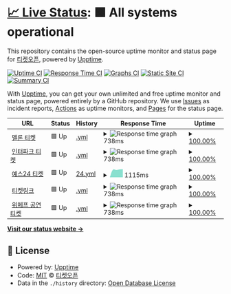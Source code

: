 # [📈 Live Status](https://ticketopen.github.io): <!--live status--> **🟩 All systems operational**

This repository contains the open-source uptime monitor and status page for [티켓오픈](https://ticketopen.github.io), powered by [Upptime](https://github.com/upptime/upptime).

[![Uptime CI](https://github.com/TicketOpen/status/workflows/Uptime%20CI/badge.svg)](https://github.com/TicketOpen/status/actions?query=workflow%3A%22Uptime+CI%22)
[![Response Time CI](https://github.com/TicketOpen/status/workflows/Response%20Time%20CI/badge.svg)](https://github.com/TicketOpen/status/actions?query=workflow%3A%22Response+Time+CI%22)
[![Graphs CI](https://github.com/TicketOpen/status/workflows/Graphs%20CI/badge.svg)](https://github.com/TicketOpen/status/actions?query=workflow%3A%22Graphs+CI%22)
[![Static Site CI](https://github.com/TicketOpen/status/workflows/Static%20Site%20CI/badge.svg)](https://github.com/TicketOpen/status/actions?query=workflow%3A%22Static+Site+CI%22)
[![Summary CI](https://github.com/TicketOpen/status/workflows/Summary%20CI/badge.svg)](https://github.com/TicketOpen/status/actions?query=workflow%3A%22Summary+CI%22)

With [Upptime](https://upptime.js.org), you can get your own unlimited and free uptime monitor and status page, powered entirely by a GitHub repository. We use [Issues](https://github.com/TicketOpen/status/issues) as incident reports, [Actions](https://github.com/TicketOpen/status/actions) as uptime monitors, and [Pages](https://ticketopen.github.io) for the status page.

<!--start: status pages-->
<!-- This summary is generated by Upptime (https://github.com/upptime/upptime) -->
<!-- Do not edit this manually, your changes will be overwritten -->
<!-- prettier-ignore -->
| URL | Status | History | Response Time | Uptime |
| --- | ------ | ------- | ------------- | ------ |
| <img alt="" src="https://favicons.githubusercontent.com/ticket.melon.com" height="13"> [멜론 티켓](https://ticket.melon.com) | 🟩 Up | [.yml](https://github.com/TicketOpen/status/commits/HEAD/history/.yml) | <details><summary><img alt="Response time graph" src="./graphs//response-time-week.png" height="20"> 738ms</summary><br><a href="https://TicketOpen.github.io/status/history/"><img alt="Response time 738" src="https://img.shields.io/endpoint?url=https%3A%2F%2Fraw.githubusercontent.com%2FTicketOpen%2Fstatus%2FHEAD%2Fapi%2F%2Fresponse-time.json"></a><br><a href="https://TicketOpen.github.io/status/history/"><img alt="24-hour response time 738" src="https://img.shields.io/endpoint?url=https%3A%2F%2Fraw.githubusercontent.com%2FTicketOpen%2Fstatus%2FHEAD%2Fapi%2F%2Fresponse-time-day.json"></a><br><a href="https://TicketOpen.github.io/status/history/"><img alt="7-day response time 738" src="https://img.shields.io/endpoint?url=https%3A%2F%2Fraw.githubusercontent.com%2FTicketOpen%2Fstatus%2FHEAD%2Fapi%2F%2Fresponse-time-week.json"></a><br><a href="https://TicketOpen.github.io/status/history/"><img alt="30-day response time 738" src="https://img.shields.io/endpoint?url=https%3A%2F%2Fraw.githubusercontent.com%2FTicketOpen%2Fstatus%2FHEAD%2Fapi%2F%2Fresponse-time-month.json"></a><br><a href="https://TicketOpen.github.io/status/history/"><img alt="1-year response time 738" src="https://img.shields.io/endpoint?url=https%3A%2F%2Fraw.githubusercontent.com%2FTicketOpen%2Fstatus%2FHEAD%2Fapi%2F%2Fresponse-time-year.json"></a></details> | <details><summary><a href="https://TicketOpen.github.io/status/history/">100.00%</a></summary><a href="https://TicketOpen.github.io/status/history/"><img alt="All-time uptime 100.00%" src="https://img.shields.io/endpoint?url=https%3A%2F%2Fraw.githubusercontent.com%2FTicketOpen%2Fstatus%2FHEAD%2Fapi%2F%2Fuptime.json"></a><br><a href="https://TicketOpen.github.io/status/history/"><img alt="24-hour uptime 100.00%" src="https://img.shields.io/endpoint?url=https%3A%2F%2Fraw.githubusercontent.com%2FTicketOpen%2Fstatus%2FHEAD%2Fapi%2F%2Fuptime-day.json"></a><br><a href="https://TicketOpen.github.io/status/history/"><img alt="7-day uptime 100.00%" src="https://img.shields.io/endpoint?url=https%3A%2F%2Fraw.githubusercontent.com%2FTicketOpen%2Fstatus%2FHEAD%2Fapi%2F%2Fuptime-week.json"></a><br><a href="https://TicketOpen.github.io/status/history/"><img alt="30-day uptime 100.00%" src="https://img.shields.io/endpoint?url=https%3A%2F%2Fraw.githubusercontent.com%2FTicketOpen%2Fstatus%2FHEAD%2Fapi%2F%2Fuptime-month.json"></a><br><a href="https://TicketOpen.github.io/status/history/"><img alt="1-year uptime 100.00%" src="https://img.shields.io/endpoint?url=https%3A%2F%2Fraw.githubusercontent.com%2FTicketOpen%2Fstatus%2FHEAD%2Fapi%2F%2Fuptime-year.json"></a></details>
| <img alt="" src="https://favicons.githubusercontent.com/ticket.interpark.com" height="13"> [인터파크 티켓](http://ticket.interpark.com) | 🟩 Up | [.yml](https://github.com/TicketOpen/status/commits/HEAD/history/.yml) | <details><summary><img alt="Response time graph" src="./graphs//response-time-week.png" height="20"> 738ms</summary><br><a href="https://TicketOpen.github.io/status/history/"><img alt="Response time 738" src="https://img.shields.io/endpoint?url=https%3A%2F%2Fraw.githubusercontent.com%2FTicketOpen%2Fstatus%2FHEAD%2Fapi%2F%2Fresponse-time.json"></a><br><a href="https://TicketOpen.github.io/status/history/"><img alt="24-hour response time 738" src="https://img.shields.io/endpoint?url=https%3A%2F%2Fraw.githubusercontent.com%2FTicketOpen%2Fstatus%2FHEAD%2Fapi%2F%2Fresponse-time-day.json"></a><br><a href="https://TicketOpen.github.io/status/history/"><img alt="7-day response time 738" src="https://img.shields.io/endpoint?url=https%3A%2F%2Fraw.githubusercontent.com%2FTicketOpen%2Fstatus%2FHEAD%2Fapi%2F%2Fresponse-time-week.json"></a><br><a href="https://TicketOpen.github.io/status/history/"><img alt="30-day response time 738" src="https://img.shields.io/endpoint?url=https%3A%2F%2Fraw.githubusercontent.com%2FTicketOpen%2Fstatus%2FHEAD%2Fapi%2F%2Fresponse-time-month.json"></a><br><a href="https://TicketOpen.github.io/status/history/"><img alt="1-year response time 738" src="https://img.shields.io/endpoint?url=https%3A%2F%2Fraw.githubusercontent.com%2FTicketOpen%2Fstatus%2FHEAD%2Fapi%2F%2Fresponse-time-year.json"></a></details> | <details><summary><a href="https://TicketOpen.github.io/status/history/">100.00%</a></summary><a href="https://TicketOpen.github.io/status/history/"><img alt="All-time uptime 100.00%" src="https://img.shields.io/endpoint?url=https%3A%2F%2Fraw.githubusercontent.com%2FTicketOpen%2Fstatus%2FHEAD%2Fapi%2F%2Fuptime.json"></a><br><a href="https://TicketOpen.github.io/status/history/"><img alt="24-hour uptime 100.00%" src="https://img.shields.io/endpoint?url=https%3A%2F%2Fraw.githubusercontent.com%2FTicketOpen%2Fstatus%2FHEAD%2Fapi%2F%2Fuptime-day.json"></a><br><a href="https://TicketOpen.github.io/status/history/"><img alt="7-day uptime 100.00%" src="https://img.shields.io/endpoint?url=https%3A%2F%2Fraw.githubusercontent.com%2FTicketOpen%2Fstatus%2FHEAD%2Fapi%2F%2Fuptime-week.json"></a><br><a href="https://TicketOpen.github.io/status/history/"><img alt="30-day uptime 100.00%" src="https://img.shields.io/endpoint?url=https%3A%2F%2Fraw.githubusercontent.com%2FTicketOpen%2Fstatus%2FHEAD%2Fapi%2F%2Fuptime-month.json"></a><br><a href="https://TicketOpen.github.io/status/history/"><img alt="1-year uptime 100.00%" src="https://img.shields.io/endpoint?url=https%3A%2F%2Fraw.githubusercontent.com%2FTicketOpen%2Fstatus%2FHEAD%2Fapi%2F%2Fuptime-year.json"></a></details>
| <img alt="" src="https://favicons.githubusercontent.com/ticket.yes24.com" height="13"> [예스24 티켓](http://ticket.yes24.com) | 🟩 Up | [24.yml](https://github.com/TicketOpen/status/commits/HEAD/history/24.yml) | <details><summary><img alt="Response time graph" src="./graphs/24/response-time-week.png" height="20"> 1115ms</summary><br><a href="https://TicketOpen.github.io/status/history/24"><img alt="Response time 1115" src="https://img.shields.io/endpoint?url=https%3A%2F%2Fraw.githubusercontent.com%2FTicketOpen%2Fstatus%2FHEAD%2Fapi%2F24%2Fresponse-time.json"></a><br><a href="https://TicketOpen.github.io/status/history/24"><img alt="24-hour response time 1115" src="https://img.shields.io/endpoint?url=https%3A%2F%2Fraw.githubusercontent.com%2FTicketOpen%2Fstatus%2FHEAD%2Fapi%2F24%2Fresponse-time-day.json"></a><br><a href="https://TicketOpen.github.io/status/history/24"><img alt="7-day response time 1115" src="https://img.shields.io/endpoint?url=https%3A%2F%2Fraw.githubusercontent.com%2FTicketOpen%2Fstatus%2FHEAD%2Fapi%2F24%2Fresponse-time-week.json"></a><br><a href="https://TicketOpen.github.io/status/history/24"><img alt="30-day response time 1115" src="https://img.shields.io/endpoint?url=https%3A%2F%2Fraw.githubusercontent.com%2FTicketOpen%2Fstatus%2FHEAD%2Fapi%2F24%2Fresponse-time-month.json"></a><br><a href="https://TicketOpen.github.io/status/history/24"><img alt="1-year response time 1115" src="https://img.shields.io/endpoint?url=https%3A%2F%2Fraw.githubusercontent.com%2FTicketOpen%2Fstatus%2FHEAD%2Fapi%2F24%2Fresponse-time-year.json"></a></details> | <details><summary><a href="https://TicketOpen.github.io/status/history/24">100.00%</a></summary><a href="https://TicketOpen.github.io/status/history/24"><img alt="All-time uptime 100.00%" src="https://img.shields.io/endpoint?url=https%3A%2F%2Fraw.githubusercontent.com%2FTicketOpen%2Fstatus%2FHEAD%2Fapi%2F24%2Fuptime.json"></a><br><a href="https://TicketOpen.github.io/status/history/24"><img alt="24-hour uptime 100.00%" src="https://img.shields.io/endpoint?url=https%3A%2F%2Fraw.githubusercontent.com%2FTicketOpen%2Fstatus%2FHEAD%2Fapi%2F24%2Fuptime-day.json"></a><br><a href="https://TicketOpen.github.io/status/history/24"><img alt="7-day uptime 100.00%" src="https://img.shields.io/endpoint?url=https%3A%2F%2Fraw.githubusercontent.com%2FTicketOpen%2Fstatus%2FHEAD%2Fapi%2F24%2Fuptime-week.json"></a><br><a href="https://TicketOpen.github.io/status/history/24"><img alt="30-day uptime 100.00%" src="https://img.shields.io/endpoint?url=https%3A%2F%2Fraw.githubusercontent.com%2FTicketOpen%2Fstatus%2FHEAD%2Fapi%2F24%2Fuptime-month.json"></a><br><a href="https://TicketOpen.github.io/status/history/24"><img alt="1-year uptime 100.00%" src="https://img.shields.io/endpoint?url=https%3A%2F%2Fraw.githubusercontent.com%2FTicketOpen%2Fstatus%2FHEAD%2Fapi%2F24%2Fuptime-year.json"></a></details>
| <img alt="" src="https://favicons.githubusercontent.com/ticket.wemakeprice.com" height="13"> [티켓링크](https://ticket.wemakeprice.com) | 🟩 Up | [.yml](https://github.com/TicketOpen/status/commits/HEAD/history/.yml) | <details><summary><img alt="Response time graph" src="./graphs//response-time-week.png" height="20"> 738ms</summary><br><a href="https://TicketOpen.github.io/status/history/"><img alt="Response time 738" src="https://img.shields.io/endpoint?url=https%3A%2F%2Fraw.githubusercontent.com%2FTicketOpen%2Fstatus%2FHEAD%2Fapi%2F%2Fresponse-time.json"></a><br><a href="https://TicketOpen.github.io/status/history/"><img alt="24-hour response time 738" src="https://img.shields.io/endpoint?url=https%3A%2F%2Fraw.githubusercontent.com%2FTicketOpen%2Fstatus%2FHEAD%2Fapi%2F%2Fresponse-time-day.json"></a><br><a href="https://TicketOpen.github.io/status/history/"><img alt="7-day response time 738" src="https://img.shields.io/endpoint?url=https%3A%2F%2Fraw.githubusercontent.com%2FTicketOpen%2Fstatus%2FHEAD%2Fapi%2F%2Fresponse-time-week.json"></a><br><a href="https://TicketOpen.github.io/status/history/"><img alt="30-day response time 738" src="https://img.shields.io/endpoint?url=https%3A%2F%2Fraw.githubusercontent.com%2FTicketOpen%2Fstatus%2FHEAD%2Fapi%2F%2Fresponse-time-month.json"></a><br><a href="https://TicketOpen.github.io/status/history/"><img alt="1-year response time 738" src="https://img.shields.io/endpoint?url=https%3A%2F%2Fraw.githubusercontent.com%2FTicketOpen%2Fstatus%2FHEAD%2Fapi%2F%2Fresponse-time-year.json"></a></details> | <details><summary><a href="https://TicketOpen.github.io/status/history/">100.00%</a></summary><a href="https://TicketOpen.github.io/status/history/"><img alt="All-time uptime 100.00%" src="https://img.shields.io/endpoint?url=https%3A%2F%2Fraw.githubusercontent.com%2FTicketOpen%2Fstatus%2FHEAD%2Fapi%2F%2Fuptime.json"></a><br><a href="https://TicketOpen.github.io/status/history/"><img alt="24-hour uptime 100.00%" src="https://img.shields.io/endpoint?url=https%3A%2F%2Fraw.githubusercontent.com%2FTicketOpen%2Fstatus%2FHEAD%2Fapi%2F%2Fuptime-day.json"></a><br><a href="https://TicketOpen.github.io/status/history/"><img alt="7-day uptime 100.00%" src="https://img.shields.io/endpoint?url=https%3A%2F%2Fraw.githubusercontent.com%2FTicketOpen%2Fstatus%2FHEAD%2Fapi%2F%2Fuptime-week.json"></a><br><a href="https://TicketOpen.github.io/status/history/"><img alt="30-day uptime 100.00%" src="https://img.shields.io/endpoint?url=https%3A%2F%2Fraw.githubusercontent.com%2FTicketOpen%2Fstatus%2FHEAD%2Fapi%2F%2Fuptime-month.json"></a><br><a href="https://TicketOpen.github.io/status/history/"><img alt="1-year uptime 100.00%" src="https://img.shields.io/endpoint?url=https%3A%2F%2Fraw.githubusercontent.com%2FTicketOpen%2Fstatus%2FHEAD%2Fapi%2F%2Fuptime-year.json"></a></details>
| <img alt="" src="https://favicons.githubusercontent.com/ticket.wemakeprice.com" height="13"> [위메프 공연티켓](https://ticket.wemakeprice.com) | 🟩 Up | [.yml](https://github.com/TicketOpen/status/commits/HEAD/history/.yml) | <details><summary><img alt="Response time graph" src="./graphs//response-time-week.png" height="20"> 738ms</summary><br><a href="https://TicketOpen.github.io/status/history/"><img alt="Response time 738" src="https://img.shields.io/endpoint?url=https%3A%2F%2Fraw.githubusercontent.com%2FTicketOpen%2Fstatus%2FHEAD%2Fapi%2F%2Fresponse-time.json"></a><br><a href="https://TicketOpen.github.io/status/history/"><img alt="24-hour response time 738" src="https://img.shields.io/endpoint?url=https%3A%2F%2Fraw.githubusercontent.com%2FTicketOpen%2Fstatus%2FHEAD%2Fapi%2F%2Fresponse-time-day.json"></a><br><a href="https://TicketOpen.github.io/status/history/"><img alt="7-day response time 738" src="https://img.shields.io/endpoint?url=https%3A%2F%2Fraw.githubusercontent.com%2FTicketOpen%2Fstatus%2FHEAD%2Fapi%2F%2Fresponse-time-week.json"></a><br><a href="https://TicketOpen.github.io/status/history/"><img alt="30-day response time 738" src="https://img.shields.io/endpoint?url=https%3A%2F%2Fraw.githubusercontent.com%2FTicketOpen%2Fstatus%2FHEAD%2Fapi%2F%2Fresponse-time-month.json"></a><br><a href="https://TicketOpen.github.io/status/history/"><img alt="1-year response time 738" src="https://img.shields.io/endpoint?url=https%3A%2F%2Fraw.githubusercontent.com%2FTicketOpen%2Fstatus%2FHEAD%2Fapi%2F%2Fresponse-time-year.json"></a></details> | <details><summary><a href="https://TicketOpen.github.io/status/history/">100.00%</a></summary><a href="https://TicketOpen.github.io/status/history/"><img alt="All-time uptime 100.00%" src="https://img.shields.io/endpoint?url=https%3A%2F%2Fraw.githubusercontent.com%2FTicketOpen%2Fstatus%2FHEAD%2Fapi%2F%2Fuptime.json"></a><br><a href="https://TicketOpen.github.io/status/history/"><img alt="24-hour uptime 100.00%" src="https://img.shields.io/endpoint?url=https%3A%2F%2Fraw.githubusercontent.com%2FTicketOpen%2Fstatus%2FHEAD%2Fapi%2F%2Fuptime-day.json"></a><br><a href="https://TicketOpen.github.io/status/history/"><img alt="7-day uptime 100.00%" src="https://img.shields.io/endpoint?url=https%3A%2F%2Fraw.githubusercontent.com%2FTicketOpen%2Fstatus%2FHEAD%2Fapi%2F%2Fuptime-week.json"></a><br><a href="https://TicketOpen.github.io/status/history/"><img alt="30-day uptime 100.00%" src="https://img.shields.io/endpoint?url=https%3A%2F%2Fraw.githubusercontent.com%2FTicketOpen%2Fstatus%2FHEAD%2Fapi%2F%2Fuptime-month.json"></a><br><a href="https://TicketOpen.github.io/status/history/"><img alt="1-year uptime 100.00%" src="https://img.shields.io/endpoint?url=https%3A%2F%2Fraw.githubusercontent.com%2FTicketOpen%2Fstatus%2FHEAD%2Fapi%2F%2Fuptime-year.json"></a></details>

<!--end: status pages-->

[**Visit our status website →**](https://ticketopen.github.io)

## 📄 License

- Powered by: [Upptime](https://github.com/upptime/upptime)
- Code: [MIT](./LICENSE) © [티켓오픈](https://ticketopen.github.io)
- Data in the `./history` directory: [Open Database License](https://opendatacommons.org/licenses/odbl/1-0/)
